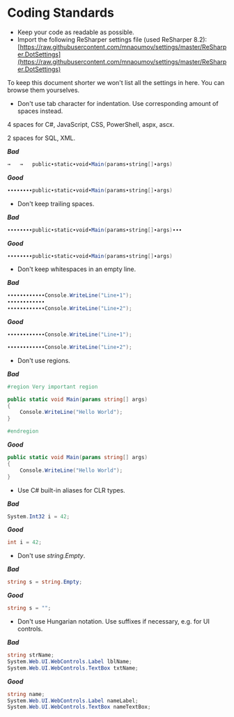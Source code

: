# Coding Standards

- Keep your code as readable as possible.
- Import the following ReSharper settings file (used ReSharper 8.2): [https://raw.githubusercontent.com/mnaoumov/settings/master/ReSharper.DotSettings](https://raw.githubusercontent.com/mnaoumov/settings/master/ReSharper.DotSettings)

To keep this document shorter we won't list all the settings in here. You can browse them yourselves.

- Don't use tab character for indentation. Use corresponding amount of spaces instead.

4 spaces for C#, JavaScript, CSS, PowerShell, aspx, ascx.

2 spaces for SQL, XML.

***Bad***

```csharp
→   →   public∙static∙void∙Main(params∙string[]∙args)
```

***Good***

```csharp
∙∙∙∙∙∙∙∙public∙static∙void∙Main(params∙string[]∙args)
```

- Don't keep trailing spaces.

***Bad***

```csharp
∙∙∙∙∙∙∙∙public∙static∙void∙Main(params∙string[]∙args)∙∙∙
```

***Good***

```csharp
∙∙∙∙∙∙∙∙public∙static∙void∙Main(params∙string[]∙args)
```

- Don't keep whitespaces in an empty line.

***Bad***

```csharp
∙∙∙∙∙∙∙∙∙∙∙∙Console.WriteLine("Line∙1");
∙∙∙∙∙∙∙∙∙∙∙∙
∙∙∙∙∙∙∙∙∙∙∙∙Console.WriteLine("Line∙2");
```

***Good***

```csharp
∙∙∙∙∙∙∙∙∙∙∙∙Console.WriteLine("Line∙1");

∙∙∙∙∙∙∙∙∙∙∙∙Console.WriteLine("Line∙2");
```

- Don't use regions.

***Bad***

```csharp
#region Very important region

public static void Main(params string[] args)
{
    Console.WriteLine("Hello World");
}

#endregion
```

***Good***

```csharp
public static void Main(params string[] args)
{
    Console.WriteLine("Hello World");
}
````

- Use C# built-in aliases for CLR types.

***Bad***

```csharp
System.Int32 i = 42;
```

***Good***

```csharp
int i = 42;
```

- Don't use *string.Empty*.

***Bad***

```csharp
string s = string.Empty;
```

***Good***

```csharp
string s = "";
```

- Don't use Hungarian notation. Use suffixes if necessary, e.g. for UI controls.

***Bad***

```csharp
string strName;
System.Web.UI.WebControls.Label lblName;
System.Web.UI.WebControls.TextBox txtName;
```

***Good***

```csharp
string name;
System.Web.UI.WebControls.Label nameLabel;
System.Web.UI.WebControls.TextBox nameTextBox;
```